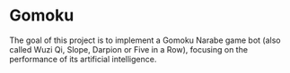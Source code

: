 # Gomoku
The goal of this project is to implement a Gomoku Narabe game bot (also called Wuzi Qi, Slope, Darpion or Five in a Row), focusing on the performance of its artificial intelligence.
